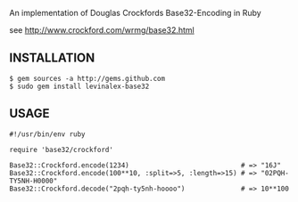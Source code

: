 An implementation of Douglas Crockfords Base32-Encoding in Ruby

see <http://www.crockford.com/wrmg/base32.html>

INSTALLATION
------------

    $ gem sources -a http://gems.github.com
    $ sudo gem install levinalex-base32

USAGE
-----

    #!/usr/bin/env ruby
    
    require 'base32/crockford'
    
    Base32::Crockford.encode(1234)                            # => "16J"
    Base32::Crockford.encode(100**10, :split=>5, :length=>15) # => "02PQH-TY5NH-H0000"
    Base32::Crockford.decode("2pqh-ty5nh-hoooo")              # => 10**100

